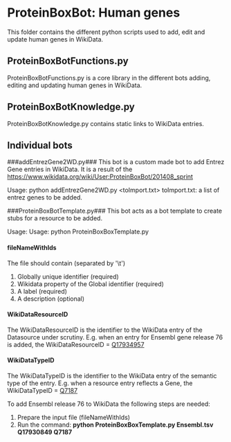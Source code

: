 # ProteinBoxBot: Human genes #

This folder contains the different python scripts used to add, edit and update human genes in WikiData. 

## ProteinBoxBotFunctions.py ##
ProteinBoxBotFunctions.py is a core library in the different bots adding, editing and updating human genes in WikiData.

## ProteinBoxBotKnowledge.py ##
ProteinBoxBotKnowledge.py contains static links to WikiData entries. 

## Individual bots ##

###addEntrezGene2WD.py###
This bot is a custom made bot to add Entrez Gene entries in WikiData. It is a result of the https://www.wikidata.org/wiki/User:ProteinBoxBot/201408_sprint

Usage: python addEntrezGene2WD.py <toImport.txt>
   toImport.txt: a list of entrez genes to be added.

###ProteinBoxBotTemplate.py###
This bot acts as a bot template to create stubs for a resource to be added. 

Usage: Usage: python ProteinBoxBoxTemplate.py <fileNameWithIds> <WikiDataResourceID> <WikiDataTypeID> 

#### fileNameWithIds ####
  The file should contain (separated by '\t')
  1. Globally unique identifier (required)
  2. Wikidata property of the Global identifier (required)
  3. A label (required)
  4. A description (optional)

#### WikiDataResourceID ####
The WikiDataResourceID is the identifier to the WikiData entry of the Datasource under scrutiny. E.g. when an entry for Ensembl gene release 76 is added, the WikiDataResourceID = [Q17934957](https://www.wikidata.org/wiki/Q17934957)

#### WikiDataTypeID ####
The WikiDataTypeID is the identifier to the WikiData entry of the semantic type of the entry. E.g. when a resource entry reflects a Gene, the WikiDataTypeID = [Q7187](https://www.wikidata.org/wiki/Q7187)

To add Ensembl release 76 to WikiData the following steps are needed:
1. Prepare the input file (fileNameWithIds)
2. Run the command: **python ProteinBoxBoxTemplate.py <fileNameWithIds> Ensembl.tsv Q17930849 Q7187**

